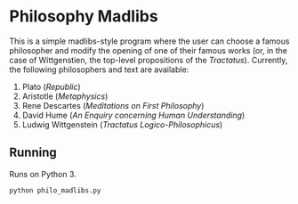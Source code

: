# Philosophy Madlibs
This is a simple madlibs-style program where the user can choose a famous philosopher and modify the opening of one of their famous works (or, in the case of Wittgenstien, the top-level propositions of the _Tractatus_). Currently, the following philosophers and text are available:
1. Plato (_Republic_)
2. Aristotle (_Metaphysics_)
3. Rene Descartes (_Meditations on First Philosophy_)
4. David Hume (_An Enquiry concerning Human Understanding_)
5. Ludwig Wittgenstein (_Tractatus Logico-Philosophicus_)

## Running
Runs on Python 3.
```
python philo_madlibs.py
